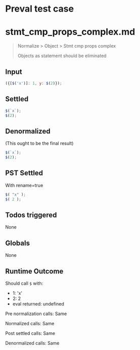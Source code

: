 # Preval test case

# stmt_cmp_props_complex.md

> Normalize > Object > Stmt cmp props complex
>
> Objects as statement should be eliminated

## Input

`````js filename=intro
({[$('x')]: 1, y: $(2)});
`````


## Settled


`````js filename=intro
$(`x`);
$(2);
`````


## Denormalized
(This ought to be the final result)

`````js filename=intro
$(`x`);
$(2);
`````


## PST Settled
With rename=true

`````js filename=intro
$( "x" );
$( 2 );
`````


## Todos triggered


None


## Globals


None


## Runtime Outcome


Should call `$` with:
 - 1: 'x'
 - 2: 2
 - eval returned: undefined

Pre normalization calls: Same

Normalized calls: Same

Post settled calls: Same

Denormalized calls: Same

